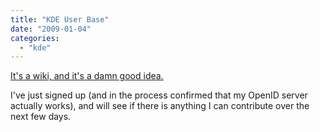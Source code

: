 ```yaml
---
title: "KDE User Base"
date: "2009-01-04"
categories: 
  - "kde"
---
```


[It's a wiki, and it's a damn good idea.](http://userbase.kde.org/)

I've just signed up (and in the process confirmed that my OpenID server actually works), and will see if there is anything I can contribute over the next few days.
